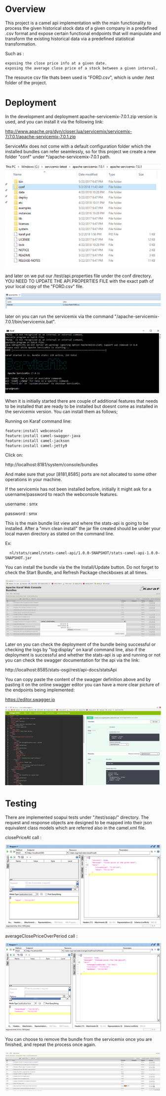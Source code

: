 # Overview

This project is a camel api implementation with the main functionality to process the given historical stock data of a given company in a predefined .csv format and expose certain functional endpoints that will manipulate and transform the existing historical data via a predefined statistical transformation. 

Such as : 
    
    exposing the close price info at a given date.
    exposing the average close price of a stock between a given interval.  


The resource csv file thats been used is "FORD.csv", which is under /test folder of the project. 



# Deployment

In the development and deployment apache-servicemix-7.0.1.zip version is used, and you can install it via the following link:

http://www.apache.org/dyn/closer.lua/servicemix/servicemix-7/7.0.1/apache-servicemix-7.0.1.zip

ServiceMix does not come with a default configuration folder which the installed bundles can refer seamlessly, so for this project we create a new folder "conf" under */apache-servicemix-7.0.1 path.  


![alt text](test/img/servicemix-conf.png)

and later on we put our /test/api.properties file under the conf directory. YOU NEED TO UPDATE THE API.PROPERTIES FILE with the exact path of your local copy of the "FORD.csv" file.


![alt text](test/img/properties.png)




later on you can run the servicemix via the command "/apache-servicemix-7.0.1/bin/servicemix.bat". 

![alt text](test/img/servicemix-startup.png)

When it is initially started there are couple of additional features that needs to be installed that are ready to be installed but doesnt come as installed in the servicemix version. You can install them as follows;


Running on Karaf command line:

    feature:install webconsole
    feature:install camel-swagger-java
    feature:install camel-jackson
    feature:install camel-jetty9


Click on:
      
http://localhost:8181/system/console/bundles

And make sure that your [8181,8585] ports are not allocated to some other operations in your machine.

If the servicemix has not been installed before, initially it might ask for a username/password to reach the webconsole features.


username : smx
     
           
password : smx
       

       
This is the main bundle list view and where the stats-api is going to be installed. After a "mvn clean install" the jar file created should be under your local maven directory as stated on the command line. 

Ex: 
      
      nl/stats/camel/stats-camel-api/1.0.0-SNAPSHOT/stats-camel-api-1.0.0-SNAPSHOT.jar

      
You can install the bundle via the the Install/Update button. Do not forget to check the Start Bundle, and Refresh Package checkboxes at all times.

![alt text](test/img/bundle-install.png)


Later on you can check the deployment of the bundle being successful or checking the logs by "log:display" on karaf command line, also if the deployment is successful and whether the stats-api is up and running or not you can check the swagger documentation for the api via the link:

http://localhost:8585/stats-osgi/rest/api-docs/statsApi

You can copy paste the content of the swagger definition above and by pasting it on the online swagger editor you can have a more clear picture of the endpoints being implemented:

https://editor.swagger.io
      
![alt text](test/img/swagger-stats-def.png)
      
      
      
      
      
# Testing

There are implemented soapui tests under "/test/soap/" directory. The request and response objects are designed to be mapped into their json equivalent class models which are referred also in the camel.xml file.


closePriceAt call :
      
     
![alt text](test/img/closePriceAt.png)
      
       
      
averageClosePriceOverPeriod call :

![alt text](test/img/averageClosePriceOverPeriod.png)
      
      
 
 
 You can choose to remove the bundle from the servicemix once you are finished, and repeat the process once again.
 
 
![alt text](test/img/bundle_list.png)
 
      
      